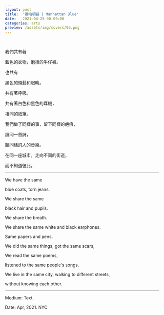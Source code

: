 ```yaml
---
layout: post
title:  "曼哈頓藍 | Manhattan Blue"
date:   2021-04-25 00:00:00
categories: arts
preview: /assets/img/covers/06.png
---
```


<br>

我們共有著

藍色的衣物，磨損的牛仔褲。

也共有

黑色的頭髮和眼睛。

共有著呼吸。

共有著白色和黑色的耳機，

相同的紙筆。

我們做了同樣的事，留下同樣的疤痕，

讀同一首詩，

聽同樣的人的音樂。

在同一座城市，走向不同的街道，

而不知道彼此。

---

We have the same

blue coats, torn jeans.

We share the same

black hair and pupils.

We share the breath.

We share the same white and black earphones.

Same papers and pens.

We did the same things, got the same scars,

We read the same poems,

listened to the same people's songs.

We live in the same city, walking to different streets,

without knowing each other.

---

Medium: Text.

Date: Apr, 2021. NYC
